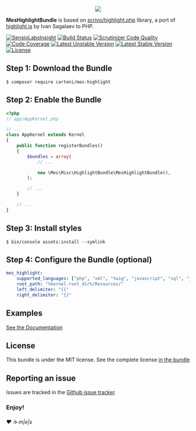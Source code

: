 <p align="center"><a href="http://www.multimediaexperiencestudio.it" target="_blank">
<img src="http://www.multimediaexperiencestudio.it/_cdn/public/assets/nlogo.svg" />
</a></p>

**MesHighlightBundle** is based on [scrivo/highlight.php][1] library, a port of [highlight.js][2] by Ivan Sagalaev to PHP.

[![SensioLabsInsight](https://insight.sensiolabs.com/projects/f5ce9d83-a2f4-4441-a028-2fa7b8f59ba4/mini.png)](https://insight.sensiolabs.com/projects/f5ce9d83-a2f4-4441-a028-2fa7b8f59ba4)
[![Build Status](https://scrutinizer-ci.com/g/Carteni/highlight-bundle/badges/build.png?b=master)](https://scrutinizer-ci.com/g/Carteni/highlight-bundle/build-status/master)
[![Scrutinizer Code Quality](https://scrutinizer-ci.com/g/Carteni/highlight-bundle/badges/quality-score.png?b=master)](https://scrutinizer-ci.com/g/Carteni/highlight-bundle/?branch=master)
[![Code Coverage](https://scrutinizer-ci.com/g/Carteni/highlight-bundle/badges/coverage.png?b=master)](https://scrutinizer-ci.com/g/Carteni/highlight-bundle/?branch=master)
[![Latest Unstable Version](https://poser.pugx.org/carteni/highlight-bundle/v/unstable)](https://packagist.org/packages/carteni/highlight-bundle)
[![Latest Stable Version](https://poser.pugx.org/carteni/highlight-bundle/v/stable)](https://packagist.org/packages/carteni/highlight-bundle)
[![License](https://poser.pugx.org/carteni/crypto-bundle/license)][1]

Step 1: Download the Bundle
---------------------------

```console
$ composer require carteni/mes-highlight
```

Step 2: Enable the Bundle
-------------------------

```php
<?php
// app/AppKernel.php

// ...
class AppKernel extends Kernel
{
    public function registerBundles()
    {
        $bundles = array(
            // ...

            new \Mes\Misc\HighlightBundle\MesHighlightBundle(),
        );

        // ...
    }

    // ...
}
```

Step 3: Install styles
----------------------

```console
$ bin/console assets:install --symlink
```

Step 4: Configure the Bundle (optional)
---------------------------------------

```yaml
mes_highlight:
    supported_languages: ["php", "xml", "twig", "javascript", "sql", "json"]
    root_path: "%kernel.root_dir%/Resources/"
    left_delimiter: "{{"
    right_delimiter: "{}"
```

Examples
--------

[See the Documentation][3]

License
-------

This bundle is under the MIT license. See the complete license [in the bundle](LICENSE)

Reporting an issue
------------------

Issues are tracked in the [Github issue tracker][4].

### Enjoy!

###### ♥ ☕ m|e|s

[1]: https://github.com/scrivo/highlight.php
[2]: http://www.highlightjs.org/
[3]: ./Resources/doc/index.md
[4]: https://github.com/Carteni/highlight-bundle/issues
[5]: https://packagist.org/packages/carteni/highlight-bundle
